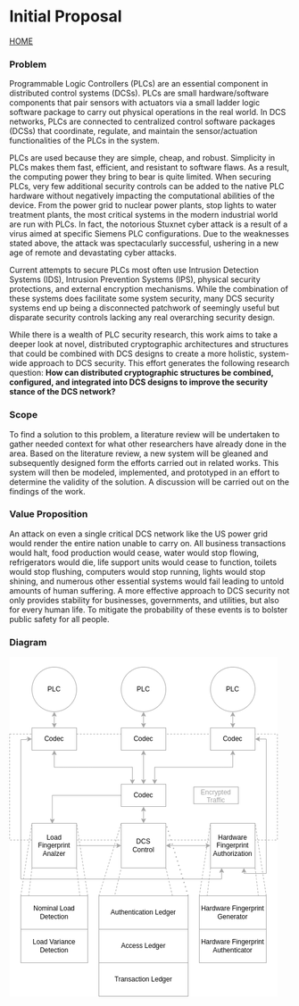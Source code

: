 # Initial Proposal
[HOME](https://github.com/adamspanier/Distributed-Systems-Security/tree/main)

### Problem

Programmable Logic Controllers (PLCs) are an essential component in distributed control
systems (DCSs). PLCs are small hardware/software components that pair sensors with actuators via a
small ladder logic software package to carry out physical operations in the real world. In DCS networks,
PLCs are connected to centralized control software packages (DCSs) that coordinate, regulate, and
maintain the sensor/actuation functionalities of the PLCs in the system.

PLCs are used because they are simple, cheap, and robust. Simplicity in PLCs makes them fast,
efficient, and resistant to software flaws. As a result, the computing power they bring to bear is quite
limited. When securing PLCs, very few additional security controls can be added to the native PLC
hardware without negatively impacting the computational abilities of the device.
From the power grid to nuclear power plants, stop lights to water treatment plants, the most
critical systems in the modern industrial world are run with PLCs. In fact, the notorious Stuxnet cyber
attack is a result of a virus aimed at specific Siemens PLC configurations. Due to the weaknesses stated
above, the attack was spectacularly successful, ushering in a new age of remote and devastating cyber
attacks.

Current attempts to secure PLCs most often use Intrusion Detection Systems (IDS), Intrusion
Prevention Systems (IPS), physical security protections, and external encryption mechanisms. While the
combination of these systems does facilitate some system security, many DCS security systems end up
being a disconnected patchwork of seemingly useful but disparate security controls lacking any real
overarching security design.

While there is a wealth of PLC security research, this work aims to take a deeper look at novel,
distributed cryptographic architectures and structures that could be combined with DCS designs to create
a more holistic, system-wide approach to DCS security. This effort generates the following research
question: **How can distributed cryptographic structures be combined, configured, and integrated
into DCS designs to improve the security stance of the DCS network?**

### Scope

To find a solution to this problem, a literature review will be undertaken to gather needed context
for what other researchers have already done in the area. Based on the literature review, a new system will
be gleaned and subsequently designed form the efforts carried out in related works. This system will then
be modeled, implemented, and prototyped in an effort to determine the validity of the solution. A
discussion will be carried out on the findings of the work.

### Value Proposition

An attack on even a single critical DCS network like the US power grid would render the entire
nation unable to carry on. All business transactions would halt, food production would cease, water would
stop flowing, refrigerators would die, life support units would cease to function, toilets would stop
flushing, computers would stop running, lights would stop shining, and numerous other essential systems
would fail leading to untold amounts of human suffering. A more effective approach to DCS security not
only provides stability for businesses, governments, and utilities, but also for every human life. To
mitigate the probability of these events is to bolster public safety for all people.

### Diagram
![Diagram](https://github.com/adamspanier/Distributed-Systems-Security/blob/main/Images/DCS-grey.drawio.png)
